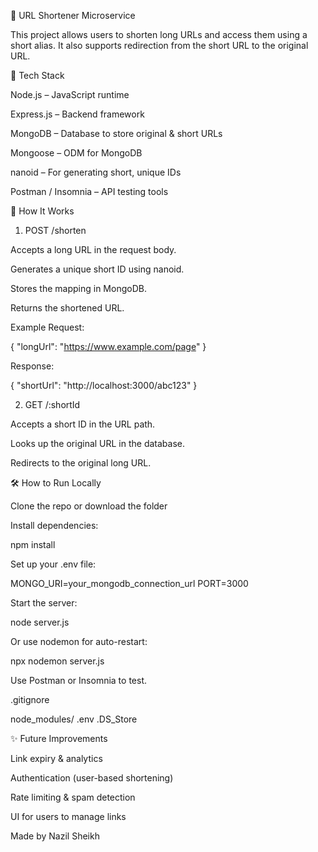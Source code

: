 🔗 URL Shortener Microservice

This project allows users to shorten long URLs and access them using a short alias. It also supports redirection from the short URL to the original URL.

📆 Tech Stack

Node.js – JavaScript runtime

Express.js – Backend framework

MongoDB – Database to store original & short URLs

Mongoose – ODM for MongoDB

nanoid – For generating short, unique IDs

Postman / Insomnia – API testing tools

🚀 How It Works

1. POST /shorten

Accepts a long URL in the request body.

Generates a unique short ID using nanoid.

Stores the mapping in MongoDB.

Returns the shortened URL.

Example Request:

{
  "longUrl": "https://www.example.com/page"
}

Response:

{
  "shortUrl": "http://localhost:3000/abc123"
}

2. GET /:shortId

Accepts a short ID in the URL path.

Looks up the original URL in the database.

Redirects to the original long URL.

🛠️ How to Run Locally

Clone the repo or download the folder

Install dependencies:

npm install

Set up your .env file:

MONGO_URI=your_mongodb_connection_url
PORT=3000

Start the server:

node server.js

Or use nodemon for auto-restart:

npx nodemon server.js

Use Postman or Insomnia to test.

.gitignore

node_modules/
.env
.DS_Store

✨ Future Improvements

Link expiry & analytics

Authentication (user-based shortening)

Rate limiting & spam detection

UI for users to manage links

Made  by Nazil Sheikh